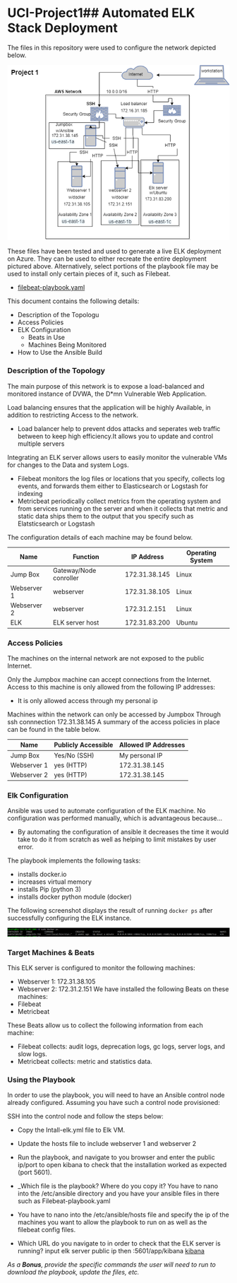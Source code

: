 # UCI-Project1## Automated ELK Stack Deployment

The files in this repository were used to configure the network depicted below.

![Network Diagram](https://github.com/Dalamia/UCI-Project1/blob/main/Images/Untitled%20Diagram.drawio.png)

These files have been tested and used to generate a live ELK deployment on Azure. They can be used to either recreate the entire deployment pictured above. Alternatively, select portions of the playbook file may be used to install only certain pieces of it, such as Filebeat.

  - [filebeat-playbook.yaml](https://github.com/Dalamia/UCI-Project1/blob/main/playbooks/filebeat-playbook.yml)

This document contains the following details:
- Description of the Topologu
- Access Policies
- ELK Configuration
  - Beats in Use
  - Machines Being Monitored
- How to Use the Ansible Build


### Description of the Topology

The main purpose of this network is to expose a load-balanced and monitored instance of DVWA, the D*mn Vulnerable Web Application.

Load balancing ensures that the application will be highly Available, in addition to restricting Access to the network.
- Load balancer help to prevent ddos attacks and seperates web traffic between to keep high efficiency.It allows you to update and control multiple servers 

Integrating an ELK server allows users to easily monitor the vulnerable VMs for changes to the Data and system Logs.
- Filebeat monitors the log files or locations that you specify, collects log events, and forwards them either to Elasticsearch or Logstash for indexing
- Metricbeat periodically collect metrics from the operating system and from services running on the server and when it collects that metric and static data ships them to the output that you specify such as Elatsticsearch or Logstash

The configuration details of each machine may be found below.

| Name     | Function | IP Address | Operating System |
|----------|----------|------------|------------------|
| Jump Box | Gateway/Node conroller  |  172.31.38.145| Linux  |
| Webserver 1| webserver|  172.31.38.105 | Linux  |
| Webserver 2| webserver|  172.31.2.151 | Linux  |
| ELK     |ELK server host| 172.31.83.200 |Ubuntu|

### Access Policies

The machines on the internal network are not exposed to the public Internet. 

Only the Jumpbox machine can accept connections from the Internet. Access to this machine is only allowed from the following IP addresses:
- It is only allowed access through my personal ip

Machines within the network can only be accessed by Jumpbox
Through ssh connnection 172.31.38.145
A summary of the access policies in place can be found in the table below.

| Name     | Publicly Accessible | Allowed IP Addresses |
|----------|---------------------|----------------------|
| Jump Box | Yes/No (SSH)            | My personal IP    |
| Webserver 1 |      yes (HTTP)   |  172.31.38.145                 |
| Webserver 2 |      yes (HTTP)   |  172.31.38.145              |

### Elk Configuration

Ansible was used to automate configuration of the ELK machine. No configuration was performed manually, which is advantageous because...
- By automating the configuration of ansible it decreases the time it would take to do it from scratch as well as helping to limit mistakes by user error.

The playbook implements the following tasks:
- installs docker.io
- increases virtual memory
- installs Pip (python 3)
- installs docker python module (docker)

The following screenshot displays the result of running `docker ps` after successfully configuring the ELK instance.

![Elk Docker Ps](https://github.com/Dalamia/UCI-Project1/blob/main/Images/Elk%20Docker%20ps.PNG)

### Target Machines & Beats
This ELK server is configured to monitor the following machines:
- Webserver 1: 172.31.38.105
- Webserver 2: 172.31.2.151
We have installed the following Beats on these machines:
- Filebeat
- Metricbeat

These Beats allow us to collect the following information from each machine:
- Filebeat collects:  audit logs, deprecation logs, gc logs, server logs, and slow logs.
- Metricbeat collects: metric and statistics data.

### Using the Playbook
In order to use the playbook, you will need to have an Ansible control node already configured. Assuming you have such a control node provisioned: 

SSH into the control node and follow the steps below:
- Copy the Intall-elk.yml file to Elk VM.
- Update the hosts file to include webserver 1 and webserver 2
- Run the playbook, and navigate to you browser and enter the public ip/port to open kibana to check that the installation worked as expected (port 5601).

- _Which file is the playbook? Where do you copy it? You have to nano into the /etc/ansible directory and you have your ansible files in there such as Filebeat-playbook.yaml
- You have to nano into the /etc/ansible/hosts file and specify the ip of the machines you want to allow the playbook to run on as well as the filebeat config files.
- Which URL do you navigate to in order to check that the ELK server is running? input elk server public ip then :5601/app/kibana [kibana](http://20.98.114.15:5601/app/kibana)

_As a **Bonus**, provide the specific commands the user will need to run to download the playbook, update the files, etc._
